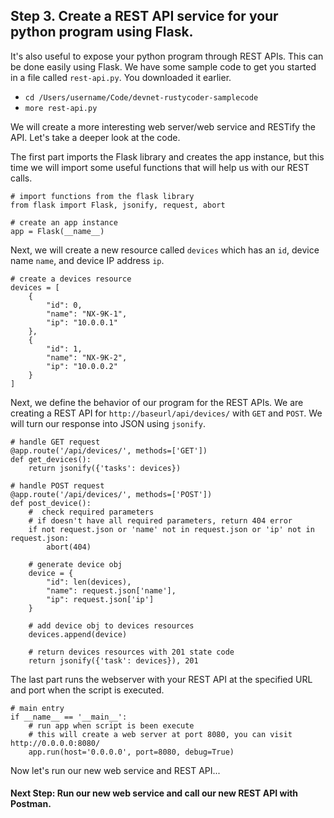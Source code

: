 ## Step 3. Create a REST API service for your python program using Flask.

It's also useful to expose your python program through REST APIs. This can be done easily using Flask. We have some sample code to get you started in a file called ``rest-api.py``. You downloaded it earlier.

* `cd /Users/username/Code/devnet-rustycoder-samplecode`
* `more rest-api.py`

We will create a more interesting web server/web service and RESTify the API.
Let's take a deeper look at the code.

The first part imports the Flask library and creates the app instance, but this time we will import some useful functions that will help us with our REST calls.
```
# import functions from the flask library
from flask import Flask, jsonify, request, abort

# create an app instance
app = Flask(__name__)
```

Next, we will create a new resource called `devices` which has an `id`, device name `name`, and device IP address `ip`.
```
# create a devices resource
devices = [
    {
        "id": 0,
        "name": "NX-9K-1",
        "ip": "10.0.0.1"
    },
    {
        "id": 1,
        "name": "NX-9K-2",
        "ip": "10.0.0.2"
    }
]
```

Next, we define the behavior of our program for the REST APIs. We are creating a REST API for `http://baseurl/api/devices/` with `GET` and `POST`. We will turn our response into JSON using `jsonify`.
```
# handle GET request
@app.route('/api/devices/', methods=['GET'])
def get_devices():
    return jsonify({'tasks': devices})

# handle POST request
@app.route('/api/devices/', methods=['POST'])
def post_device():
    #  check required parameters
    # if doesn't have all required parameters, return 404 error
    if not request.json or 'name' not in request.json or 'ip' not in request.json:
        abort(404)

    # generate device obj
    device = {
        "id": len(devices),
        "name": request.json['name'],
        "ip": request.json['ip']
    }

    # add device obj to devices resources
    devices.append(device)

    # return devices resources with 201 state code
    return jsonify({'task': devices}), 201
```

The last part runs the webserver with your REST API at the specified URL and port when the script is executed.
```
# main entry
if __name__ == '__main__':
    # run app when script is been execute
    # this will create a web server at port 8080, you can visit http://0.0.0.0:8080/
    app.run(host='0.0.0.0', port=8080, debug=True)
```

Now let's run our new web service and REST API...

#### Next Step: Run our new web service and call our new REST API with Postman.
